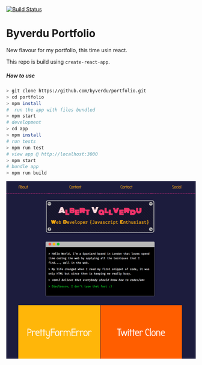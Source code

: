 [![Build Status](https://travis-ci.org/byverdu/portfolio.svg?branch=master)](https://travis-ci.org/byverdu/portfolio)

# Byverdu Portfolio

New flavour for my portfolio, this time usin react.

This repo is build using `create-react-app`.


##### How to use

```bash
> git clone https://github.com/byverdu/portfolio.git
> cd portfolio
> npm install
#  run the app with files bundled
> npm start
# development
> cd app
> npm install
# run tests
> npm run test
# view app @ http://localhost:3000
> npm start 
# bundle app
> npm run build
```

<img src="./porfolio.png" />